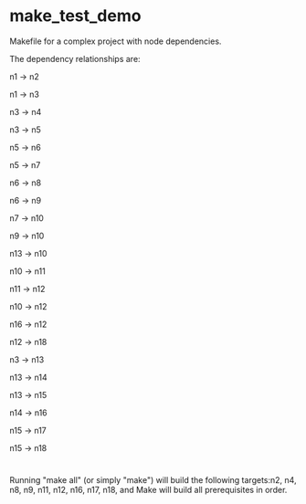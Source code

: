 # make_test_demo
Makefile for a complex project with node dependencies.

The dependency relationships are:

  n1 → n2
  
  n1 → n3
  
  n3 → n4
  
  n3 → n5
  
  n5 → n6
  
  n5 → n7
  
  n6 → n8
  
  n6 → n9
  
  n7 → n10
  
  n9 → n10
  
  n13 → n10
  
  n10 → n11
  
  n11 → n12
  
  n10 → n12
  
  n16 → n12
  
  n12 → n18 
  
  n3 → n13
  
  n13 → n14
  
  n13 → n15
  
  n14 → n16
  
  n15 → n17
  
  n15 → n18
#
Running "make all" (or simply "make") will build the following targets:n2, n4, n8, n9, n11, n12, n16, n17, n18, and Make will build all prerequisites in order.
